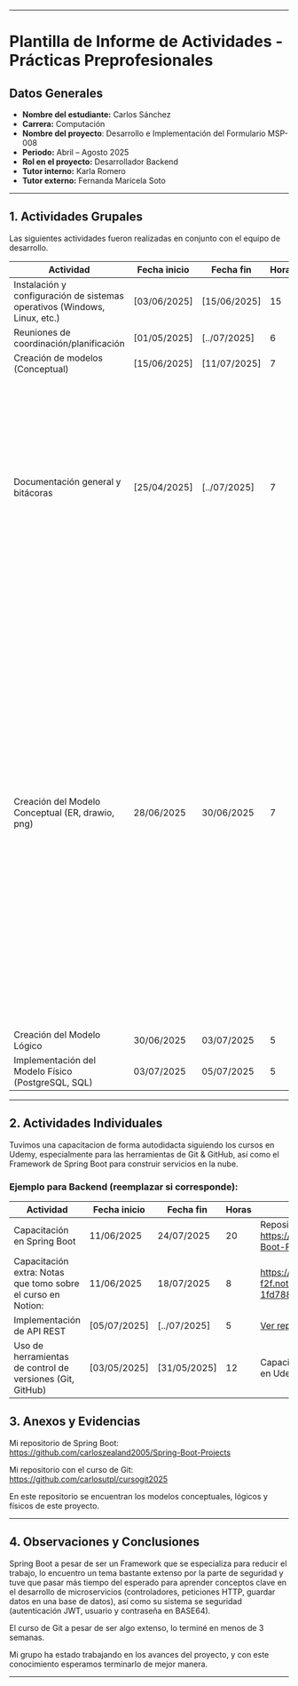 

---

# Plantilla de Informe de Actividades - Prácticas Preprofesionales

## Datos Generales

- **Nombre del estudiante:** Carlos Sánchez 
- **Carrera:** Computación
- **Nombre del proyecto**: Desarrollo e Implementación del Formulario MSP-008
- **Periodo:** Abril – Agosto 2025
- **Rol en el proyecto:** Desarrollador Backend
- **Tutor interno:** Karla Romero
- **Tutor externo:** Fernanda Maricela Soto

---

## 1. Actividades Grupales

Las siguientes actividades fueron realizadas en conjunto con el equipo de desarrollo.

| **Actividad**                                             | **Fecha inicio** | **Fecha fin** | **Horas** | **Evidencia/Referencia**                     |
|-----------------------------------------------------------|------------------|---------------|-----------|-----------------------------------------------|
| Instalación y configuración de sistemas operativos (Windows, Linux, etc.) | [03/06/2025]     | [15/06/2025]  | 15     | ![Imagen de WhatsApp 2025-07-11 a las 08 58 01_718a3986](https://github.com/user-attachments/assets/bc8a4042-9820-4e8f-ac9a-9e934809be51)|
| Reuniones de coordinación/planificación                   | [01/05/2025]     | [../07/2025]  | 6       |                   |
| Creación de modelos (Conceptual)          | [15/06/2025]     | [11/07/2025]  | 7       |  |
| Documentación general y bitácoras                         | [25/04/2025]     | [../07/2025]  | 7      | <img width="1084" height="394" alt="image" src="https://github.com/user-attachments/assets/3e09446e-4649-445b-9960-41c8b5341542" />|
| Creación del Modelo Conceptual (ER, drawio, png) | 28/06/2025 | 30/06/2025 | 7 | <img width="1340" height="747" alt="image" src="https://github.com/user-attachments/assets/a2c30b0a-df73-4b89-a39c-fba173aad7ea" />[GRUPO Backend/Modelo Conceptual - Proyecto MSP.drawio](Actividades/GRUPO%20Backend/Modelo%20Conceptual%20-%20Proyecto%20MSP.drawio), [Modelo Conceptual.png](Actividades/GRUPO%20Backend/Modelo%20Conceptual.png) |
| Creación del Modelo Lógico | 30/06/2025 | 03/07/2025 | 5 | [GRUPO Backend/Modelo Logico - Proyecto MSP.drawio](Actividades/GRUPO%20Backend/Modelo%20Logico%20-%20Proyecto%20MSP.drawio), [Modelo Logico.png](Actividades/GRUPO%20Backend/Modelo%20Logico.png) |
| Implementación del Modelo Físico (PostgreSQL, SQL) | 03/07/2025 | 05/07/2025 | 5 | [GRUPO Backend/Modelo Fisico - Proyecto MSP.sql](Actividades/GRUPO%20Backend/Modelo%20Fisico%20-%20Proyecto%20MSP.sql) |



---

## 2. Actividades Individuales

Tuvimos una capacitacion de forma autodidacta siguiendo los cursos en Udemy, especialmente para las herramientas de Git & GitHub, así como el Framework de Spring Boot para construir servicios en la nube. 

### **Ejemplo para Backend (reemplazar si corresponde):**

| **Actividad**                            | **Fecha inicio** | **Fecha fin** | **Horas** | **Evidencia/Referencia**         |
|------------------------------------------|------------------|---------------|-----------|-----------------------------------|
| Capacitación en Spring Boot              | 11/06/2025     | 24/07/2025 | 20      | Repositorio con los avances del curso: https://github.com/carloszealand2005/Spring-Boot-Projects|
|Capacitación extra: Notas que tomo sobre el curso en Notion:    |11/06/2025|18/07/2025|8|https://colossal-parent-f2f.notion.site/SPRING-BOOT-1fd788962cf58095a48ae5831e9e8b8e|
| Implementación de API REST               | [05/07/2025]     | [../07/2025]  | 5       | [Ver repositorio de Spring Boot](https://github.com/carloszealand2005/Spring-Boot-Projects) |
| Uso de herramientas de control de versiones (Git, GitHub) | [03/05/2025]     | [31/05/2025]  | 12      | Capacitación haciendo curso de Git & GitHub en Udemy:   ![certificado_git](https://github.com/user-attachments/assets/2e08f20d-2105-4a1b-aa97-b9e72086a3a6) |

## 3. Anexos y Evidencias

Mi repositorio de Spring Boot: https://github.com/carloszealand2005/Spring-Boot-Projects

Mi repositorio con el curso de Git: https://github.com/carlosutpl/cursogit2025

En este repositorio se encuentran los modelos conceptuales, lógicos y físicos de este proyecto. 

---

## 4. Observaciones y Conclusiones
Spring Boot a pesar de ser un Framework que se especializa para reducir el trabajo, lo encuentro un tema bastante extenso por la parte de seguridad y tuve que pasar más tiempo del esperado para aprender conceptos clave en el desarrollo de microservicios (controladores, peticiones HTTP, guardar datos en una base de datos), así como su sistema se seguridad (autenticación JWT, usuario y contraseña en BASE64).


El curso de Git a pesar de ser algo extenso, lo terminé en menos de 3 semanas. 


Mi grupo ha estado trabajando en los avances del proyecto, y con este conocimiento esperamos terminarlo de mejor manera. 

---

